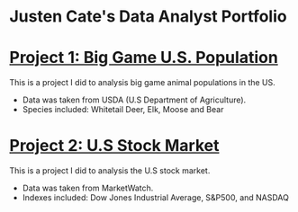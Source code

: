 # Justen Cate's Data Analyst Portfolio

# [Project 1: Big Game U.S. Population](https://github.com/MrJCate/....)

This is a project I did to analysis big game animal populations in the US.
  - Data was taken from USDA (U.S Department of Agriculture).
  - Species included: Whitetail Deer, Elk, Moose and Bear 

# [Project 2: U.S Stock Market](https://github.com/MrJCate/....)

This is a project I did to analysis the U.S stock market. 
  - Data was taken from MarketWatch.
  - Indexes included: Dow Jones Industrial Average, S&P500, and NASDAQ  
